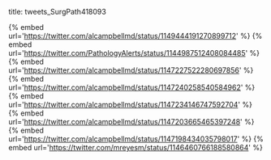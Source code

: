 title: tweets_SurgPath418093

{% embed url='https://twitter.com/alcampbellmd/status/1149444191270899712' %}
{% embed url='https://twitter.com/PathologyAlerts/status/1144987512408084485' %}
{% embed url='https://twitter.com/alcampbellmd/status/1147227522280697856' %}
{% embed url='https://twitter.com/alcampbellmd/status/1147240258540584962' %}
{% embed url='https://twitter.com/alcampbellmd/status/1147234146747592704' %}
{% embed url='https://twitter.com/alcampbellmd/status/1147203665465397248' %}
{% embed url='https://twitter.com/alcampbellmd/status/1147198434035798017' %}
{% embed url='https://twitter.com/mreyesm/status/1146460766188580864' %}
